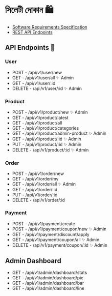 # সিলেটী দোকান 🛍️
- [Software Requirements Specification](README.md)
- [REST API Endpoints](REST-API-Design.md)

## API Endpoints 🧩

### User  
- POST - /api/v1/user/new
- GET - /api/v1/user/all ✨ Admin
- GET - /api/v1/user/:id
- DELETE - /api/v1/user/:id ✨ Admin

### Product
- POST - /api/v1/product/new ✨ Admin
- GET - /api/v1/product/latest
- GET - /api/v1/product/all
- GET - /api/v1/product/categories
- GET - /api/v1/product/admin-product ✨ Admin
- GET - /api/v1/product/:id ✨ Admin
- PUT - /api/v1/product/:id ✨ Admin
- DELETE - /api/v1/product/:id ✨ Admin

### Order
- POST - /api/v1/order/new
- GET - /api/v1/order/my
- GET - /api/v1/order/all ✨ Admin 
- GET -  /api/v1/order/:id
- PUT -  /api/v1/order/:id
- DELETE - /api/v1/order/:id

### Payment
- POST - /api/v1/payment/create
- POST - /api/v1/payment/coupon/new ✨ Admin
- GET - /api/v1/payment/discount/apply
- GET - /api/v1/payment/coupon/all ✨ Admin
- DELETE - /api/v1/payment/coupon/:id ✨ Admin

## Admin Dashboard
- GET - /api/v1/admin/dashboard/stats
- GET - /api/v1/admin/dashboard/pie
- GET - /api/v1/admin/dashboard/bar
- GET - /api/v1/admin/dashboard/line

